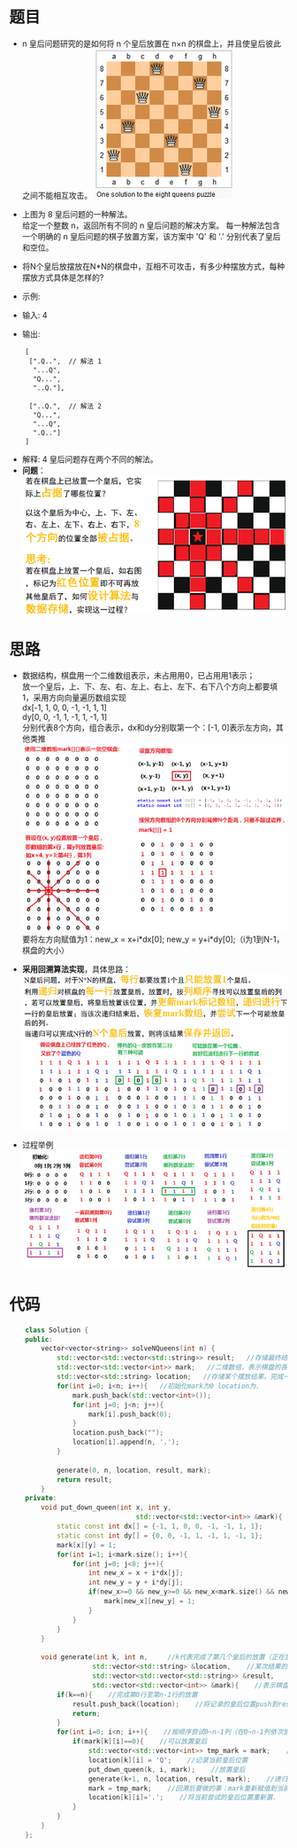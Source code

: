 # 题目
- n 皇后问题研究的是如何将 n 个皇后放置在 n×n 的棋盘上，并且使皇后彼此之间不能相互攻击。 
![](https://raw.githubusercontent.com/shuijingasd130/Resource/master/Picture/leetcode_51_1.png)

- 上图为 8 皇后问题的一种解法。  
    给定一个整数 n，返回所有不同的 n 皇后问题的解决方案。
    每一种解法包含一个明确的 n 皇后问题的棋子放置方案，该方案中 'Q' 和 '.' 分别代表了皇后和空位。
- 将N个皇后放摆放在N\*N的棋盘中，互相不可攻击，有多少种摆放方式，每种摆放方式具体是怎样的?  
- 示例:  
- 输入: 4  
- 输出:
```   
    [  
     [".Q..",  // 解法 1
      "...Q",
      "Q...",
      "..Q."],

     ["..Q.",  // 解法 2
      "Q...",
      "...Q",
      ".Q.."]
    ]
```
- 解释: 4 皇后问题存在两个不同的解法。
- **问题**：  
![](https://raw.githubusercontent.com/shuijingasd130/Resource/master/Picture/leetcode_51_2.png)  
# 思路  
- 数据结构，棋盘用一个二维数组表示，未占用用0，已占用用1表示；  
    放一个皇后，上、下、左、右、左上、右上、左下、右下八个方向上都要填1，采用方向向量遍历数组实现  
    dx[-1, 1, 0, 0, -1, -1, 1, 1]  
    dy[0, 0, -1, 1, -1, 1, -1, 1]  
    分别代表8个方向，组合表示，dx和dy分别取第一个：[-1, 0]表示左方向，其他类推  
    ![](https://raw.githubusercontent.com/shuijingasd130/Resource/master/Picture/leetcode_51_3.png)  
    要将左方向赋值为1：new_x = x+i\*dx[0]; new_y = y+i\*dy[0];（i为1到N-1，棋盘的大小）  
  
  
- **采用回溯算法实现**，具体思路：
    ![](https://raw.githubusercontent.com/shuijingasd130/Resource/master/Picture/leetcode_51_4.png)
- 过程举例  
    ![](https://raw.githubusercontent.com/shuijingasd130/Resource/master/Picture/leetcode_51_5.png)  
# 代码  
``` cpp
    class Solution {
    public:
        vector<vector<string>> solveNQueens(int n) {
            std::vector<std::vector<std::string>> result;   //存储最终结果
            std::vector<std::vector<int>> mark;   //二维数组，表示棋盘的各个位置的标记  0-->可以放置  1-->不可以放置
            std::vector<std::string> location;   //存储某个摆放结果，完成一次递归需push到result中
            for(int i=0; i<n; i++){   //初始化mark为0 location为.
                mark.push_back(std::vector<int>());
                for(int j=0; j<n; j++){
                    mark[i].push_back(0);
                }
                location.push_back("");
                location[i].append(n, '.');
            }
            
            generate(0, n, location, result, mark);
            return result;
        }
    private:
        void put_down_queen(int x, int y, 
                                std::vector<std::vector<int>> &mark){
            static const int dx[] = {-1, 1, 0, 0, -1, -1, 1, 1};
            static const int dy[] = {0, 0, -1, 1, -1, 1, -1, 1};
            mark[x][y] = 1;
            for(int i=1; i<mark.size(); i++){
                for(int j=0; j<8; j++){
                    int new_x = x + i*dx[j];
                    int new_y = y + i*dy[j];
                    if(new_x>=0 && new_y>=0 && new_x<mark.size() && new_y<mark.size()){
                        mark[new_x][new_y] = 1;
                    }
                }
            }
        }
        
        void generate(int k, int n,     //k代表完成了第几个皇后的放置（正在放置第k行皇后）
                     std::vector<std::string> &location,    //某次结果的存储
                     std::vector<std::vector<std::string>> &result,    //最终结果的存储
                     std::vector<std::vector<int>> &mark){    //表示棋盘的标记数组
            if(k==n){    //完成第0行至第n-1行的放置
                result.push_back(location);    //将记录的皇后位置push到result中
                return;
            }
            for(int i=0; i<n; i++){    //按顺序尝试0~n-1列（在0~n-1列依次尝试放置皇后）
                if(mark[k][i]==0){    //可以放置皇后
                    std::vector<std::vector<int>> tmp_mark = mark;    //记录回溯前的mark
                    location[k][i] = 'Q';    //记录当前皇后位置
                    put_down_queen(k, i, mark);    //放置皇后
                    generate(k+1, n, location, result, mark);    //递归下一行皇后放置
                    mark = tmp_mark;    //回溯后要做的事：mark重新赋值到当前状态
                    location[k][i]='.';    //将当前尝试的皇后位置重新置.
                }
            }
        }
    };
```